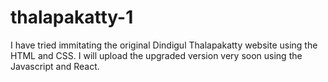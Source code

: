 # thalapakatty-1
I have tried immitating the original Dindigul Thalapakatty website using the HTML and CSS. I will upload the upgraded version very soon using the Javascript and React.
